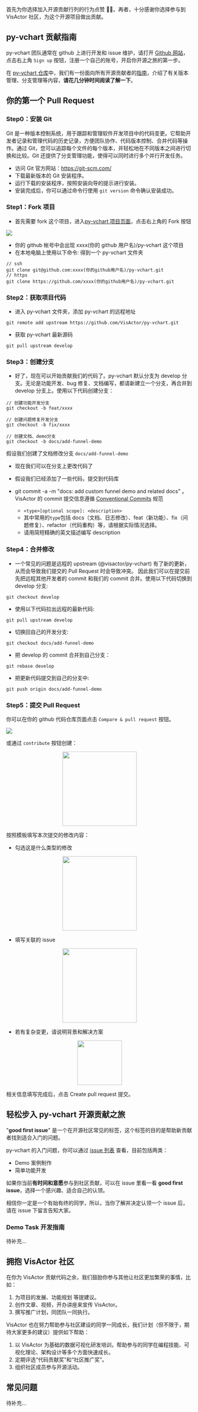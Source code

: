 首先为你选择加入开源贡献行列的行为点赞 👍🏻。再者，十分感谢你选择参与到 VisActor 社区，为这个开源项目做出贡献。

## py-vchart 贡献指南

py-vchart 团队通常在 github 上进行开发和 issue 维护，请打开 [Github 网站](https://github.com/)，点击右上角 `Sign up` 按钮，注册一个自己的账号，开启你开源之旅的第一步。

在 [py-vchart 仓库](https://github.com/VisActor/py-vchart)中，我们有一份面向所有开源贡献者的[指南](https://github.com/VisActor/py-vchart/blob/develop/CONTRIBUTING.zh-CN.md)，介绍了有关版本管理、分支管理等内容，**请花几分钟时间阅读了解一下**。

## 你的第一个 Pull Request

### Step0：安装 Git

Git 是一种版本控制系统，用于跟踪和管理软件开发项目中的代码变更。它帮助开发者记录和管理代码的历史记录，方便团队协作、代码版本控制、合并代码等操作。通过 Git，您可以追踪每个文件的每个版本，并轻松地在不同版本之间进行切换和比较。Git 还提供了分支管理功能，使得可以同时进行多个并行开发任务。

- 访问 Git 官方网站：<https://git-scm.com/>
- 下载最新版本的 Git 安装程序。
- 运行下载的安装程序，按照安装向导的提示进行安装。
- 安装完成后，你可以通过命令行使用 `git version` 命令确认安装成功。

### Step1：Fork 项目

- 首先需要 fork 这个项目，进入[py-vchart 项目页面](https://github.com/VisActor/py-vchart)，点击右上角的 Fork 按钮

![](https://lf9-dp-fe-cms-tos.byteorg.com/obj/bit-cloud/VChart/contribution-guide/fork.PNG)

- 你的 github 帐号中会出现 xxxx(你的 github 用户名)/py-vchart 这个项目
- 在本地电脑上使用以下命令: 得到一个 py-vchart 文件夹

```
// ssh
git clone git@github.com:xxxx(你的github用户名)/py-vchart.git
// https
git clone https://github.com/xxxx(你的github用户名)/py-vchart.git
```

### Step2：获取项目代码

- 进入 py-vchart 文件夹，添加 py-vchart 的远程地址

```
git remote add upstream https://github.com/VisActor/py-vchart.git
```

- 获取 py-vchart 最新源码

```
git pull upstream develop
```

### Step3：创建分支

- 好了，现在可以开始贡献我们的代码了。py-vchart 默认分支为 develop 分支。无论是功能开发、bug 修复、文档编写，都请新建立一个分支，再合并到 develop 分支上。使用以下代码创建分支：

```
// 创建功能开发分支
git checkout -b feat/xxxx

// 创建问题修复开发分支
git checkout -b fix/xxxx

// 创建文档、demo分支
git checkout -b docs/add-funnel-demo
```

假设我们创建了文档修改分支 `docs/add-funnel-demo`

- 现在我们可以在分支上更改代码了
- 假设我们已经添加了一些代码，提交到代码库
- git commit -a -m "docs: add custom funnel demo and related docs" 。VisActor 的 commit 提交信息遵循 [Conventional Commits](https://www.conventionalcommits.org/en/v1.0.0/) 规范

  - `<type>[optional scope]: <description>`
  - 其中常用的`type`包括 docs（文档、日志修改）、feat（新功能）、fix（问题修复）、refactor（代码重构）等，请根据实际情况选择。
  - 请用简短精确的英文描述编写 description

### Step4：合并修改

- 一个常见的问题是远程的 upstream (@visactor/py-vchart) 有了新的更新， 从而会导致我们提交的 Pull Request 时会导致冲突。 因此我们可以在提交前先把远程其他开发者的 commit 和我们的 commit 合并。使用以下代码切换到 develop 分支:

```
git checkout develop
```

- 使用以下代码拉出远程的最新代码:

```
git pull upstream develop
```

- 切换回自己的开发分支:

```
git checkout docs/add-funnel-demo
```

- 把 develop 的 commit 合并到自己分支：

```
git rebase develop
```

- 把更新代码提交到自己的分支中:

```
git push origin docs/add-funnel-demo
```

### Step5：提交 Pull Request

你可以在你的 github 代码仓库页面点击 `Compare & pull request` 按钮。

![](https://lf9-dp-fe-cms-tos.byteorg.com/obj/bit-cloud/VChart/contribution-guide/create-PR.png)

或通过 `contribute` 按钮创建：

<div align='center'>
<img style="width:200px" src="https://lf9-dp-fe-cms-tos.byteorg.com/obj/bit-cloud/VChart/contribution-guide/create-PR-2.png">
</div>

按照模板填写本次提交的修改内容：

- 勾选这是什么类型的修改
<div align='center'>
<img style="width:200px" src="https://lf9-dp-fe-cms-tos.byteorg.com/obj/bit-cloud/VChart/contribution-guide/issue-checklist.png">
</div>

- 填写关联的 issue

<div align='center'>
<img style="width:200px" src="https://lf9-dp-fe-cms-tos.byteorg.com/obj/bit-cloud/VChart/contribution-guide/related-issue.png">
</div>

- 若有复杂变更，请说明背景和解决方案

<div align='center'>
<img style="height:120px" src="https://lf9-dp-fe-cms-tos.byteorg.com/obj/bit-cloud/VChart/contribution-guide/issue-background.png">
</div>

相关信息填写完成后，点击 Create pull request 提交。

## **轻松步入 py-vchart 开源贡献之旅**

"**good first issue**" 是一个在开源社区常见的标签，这个标签的目的是帮助新贡献者找到适合入门的问题。

py-vchart 的入门问题，你可以通过 [issue 列表](https://github.com/VisActor/py-vchart/issues?q=is%3Aopen+is%3Aissue+label%3A%22good+first+issue%22) 查看，目前包括两类：

- Demo 案例制作
- 简单功能开发

如果你当前**有时间和意愿**参与到社区贡献，可以在 issue 里看一看 **good first issue**，选择一个感兴趣、适合自己的认领。

相信你一定是一个有始有终的同学，所以，当你了解并决定认领一个 issue 后，请在 issue 下留言告知大家。

### Demo Task 开发指南

待补充...

## 拥抱 VisActor 社区

在你为 VisActor 贡献代码之余，我们鼓励你参与其他让社区更加繁荣的事情，比如：

1. 为项目的发展、功能规划 等提建议。
2. 创作文章、视频，开办讲座来宣传 VisActor。
3. 撰写推广计划，同团队一同执行。

VisActor 也在努力帮助参与社区建设的同学一同成长，我们计划（但不限于，期待大家更多的建议）提供如下帮助：

1. 以 VisActor 为基础的数据可视化研发培训，帮助参与的同学在编程技能、可视化理论、架构设计等多个方面快速成长。
2. 定期评选“代码贡献奖”和“社区推广奖”。
3. 组织社区成员参与开源活动。

## 常见问题

待补充...
